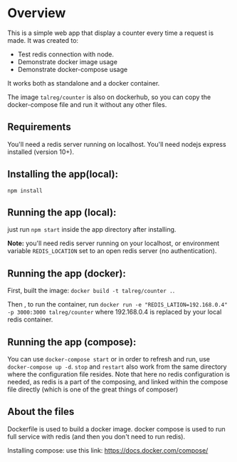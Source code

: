 Overview
=============
This is a simple web app that display a counter every time a request is made. 
It was created to:

* Test redis connection with node.
* Demonstrate docker image usage
* Demonstrate docker-compose usage

It works both as standalone and a docker container.

The image `talreg/counter` is also on dockerhub, so you can copy the docker-compose file and run it without any other files.

Requirements
----------
You'll need a redis server running on localhost.
You'll need nodejs express installed (version 10+).


Installing the app(local):
--------------
`npm install`

Running the app (local):
---------------
just run `npm start` inside the app directory after installing.

**Note:** you'll need redis server running on your localhost, or environment variable `REDIS_LOCATION` set to an open redis server (no authentication).


Running the app (docker):
-----------------------------
First, built the image: `docker build -t talreg/counter .`.

Then , to run the container, run `docker run -e "REDIS_LATION=192.168.0.4" -p 3000:3000 talreg/counter`
where 192.168.0.4 is replaced by your local redis container.

Running the app (compose):
-----------------------------
You can use `docker-compose start` or in order to refresh and run, use `docker-compose up -d`.
`stop` and `restart` also work from the same directory where the configuration file resides.
Note that here no redis configuration is needed, as redis is a part of the composing, and linked within the compose file directly (which is one of the great things of composer)

About the files
----------------
Dockerfile is used to build a docker image.
docker compose is used to run full service with redis (and then you don't need to run redis).

Installing compose:
use this link: https://docs.docker.com/compose/

